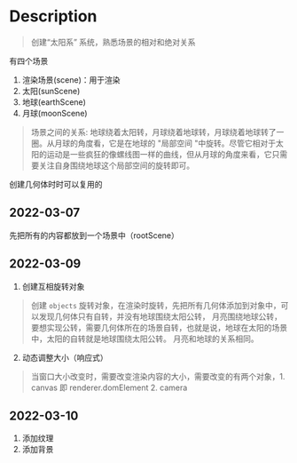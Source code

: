 # Description
> 创建“太阳系” 系统，熟悉场景的相对和绝对关系

有四个场景
1. 渲染场景(scene)：用于渲染
2. 太阳(sunScene)
3. 地球(earthScene)
4. 月球(moonScene)
> 场景之间的关系: 地球绕着太阳转，月球绕着地球转，月球绕着地球转了一圈。从月球的角度看，它是在地球的 "局部空间 "中旋转。尽管它相对于太阳的运动是一些疯狂的像螺线图一样的曲线，但从月球的角度来看，它只需要关注自身围绕地球这个局部空间的旋转即可。

创建几何体时时可以复用的



## 2022-03-07
先把所有的内容都放到一个场景中（rootScene）

## 2022-03-09
1. 创建互相旋转对象
> 创建 `objects` 旋转对象，在渲染时旋转，先把所有几何体添加到对象中，可以发现几何体只有自转，并没有地球围绕太阳公转，
月亮围绕地球公转，要想实现公转，需要几何体所在的场景自转，也就是说，地球在太阳的场景中，太阳的自转就是地球围绕太阳公转。
月亮和地球的关系相同。

2. 动态调整大小（响应式）
> 当窗口大小改变时，需要改变渲染内容的大小，需要改变的有两个对象，1. canvas 即 renderer.domElement 2. camera

## 2022-03-10
1. 添加纹理
2. 添加背景



